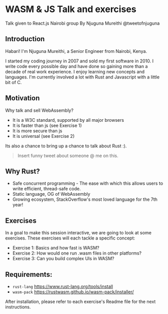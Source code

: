 # WASM & JS Talk and exercises

Talk given to React.js Nairobi group By Njuguna Mureithi @tweetofnjuguna

## Introduction

Habari!
I'm Njuguna Mureithi, a Senior Engineer from Nairobi, Kenya.

I started my coding journey in 2007 and sold my first software in 2010.
I write code every possible day and have done so gaining more than a decade of real work experience.
I enjoy learning new concepts and languages.
I'm currently involved a lot with Rust and Javascript with a little bit of C.

## Motivation

Why talk and sell WebAssembly?
- It is a W3C standard, supported by all major browsers
- It is faster than js (see Exercise 1)
- It is more secure than js
- It is universal (see Exercise 2)

Its also a chance to bring up a chance to talk about Rust :).

> Insert funny tweet about someone @ me on this.

## Why Rust?
- Safe concurrent programming - The ease with which this allows users to write efficient, thread-safe code.
- Static language, OG of WebAssembly
- Growing ecosystem, StackOverflow's most loved language for the 7th year!

## Exercises

In a goal to make this session interactive, we are going to look at some exercises.
These exercises will each tackle a specific concept:
- Exercise 1: Basics and how fast is WASM?
- Exercise 2: How would one run .wasm files in other platforms?
- Exercise 3: Can you build complex UIs in WASM?


## Requirements:
- `rust-lang` https://www.rust-lang.org/tools/install
- `wasm-pack` https://rustwasm.github.io/wasm-pack/installer/

After installation, please refer to each exercise's Readme file for the next instructions.
